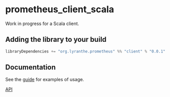 # prometheus_client_scala

Work in progress for a Scala client.

## Adding the library to your build

```scala
libraryDependencies += "org.lyranthe.prometheus" %% "client" % "0.0.1"
```

## Documentation

See the [guide](doc/Guide.md) for examples of usage.

[API](https://oss.sonatype.org/service/local/repositories/releases/archive/org/lyranthe/prometheus/client_2.11/0.0.1/client_2.11-0.0.1-javadoc.jar/!/index.html#org.lyranthe.prometheus.client.package)
